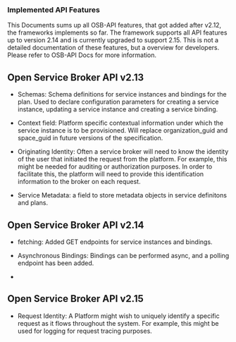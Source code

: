 
### Implemented API Features

This Documents sums up all OSB-API features, that got added after v2.12, the frameworks implements so far. The framework supports all API features up to version 2.14 and is currently upgraded to support 2.15. This is not a detailed documentation of these features, but a overview for developers. Please refer to OSB-API Docs for more information.

## Open Service Broker API v2.13

- Schemas: Schema definitions for service instances and bindings for the plan. Used to declare configuration parameters for creating a service instance, updating a service instance and creating a service binding.

- Context field: Platform specific contextual information under which the service instance is to be provisioned. Will replace organization_guid and space_guid in future versions of the specification.

- Originating Identity: Often a service broker will need to know the identity of the user that initiated the request from the platform. For example, this might be needed for auditing or authorization purposes. In order to facilitate this, the platform will need to provide this identification information to the broker on each request. 

- Service Metadata: a field to store metadata objects in service definitons and plans.

## Open Service Broker API v2.14

- fetching: Added GET endpoints for service instances and bindings.

- Asynchronous Bindings: Bindings can be performed async, and a polling endpoint has been added.

- 


## Open Service Broker API v2.15

- Request Identity: A Platform might wish to uniquely identify a specific request as it flows throughout the system. For example, this might be used for logging for request tracing purposes.

